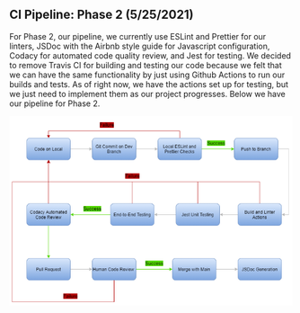 ## CI Pipeline: Phase 2 (5/25/2021)

For Phase 2, our pipeline, we currently use ESLint and Prettier for our linters, JSDoc with the Airbnb style guide for Javascript configuration, Codacy for automated code quality review, and Jest for testing. We decided to remove Travis CI for building and testing our code because we felt that we can have the same functionality by just using Github Actions to run our builds and tests. As of right now, we have the actions set up for testing, but we just need to implement them as our project progresses. Below we have our pipeline for Phase 2.


![Phase 2 Pipeline](phase2.drawio.png)
